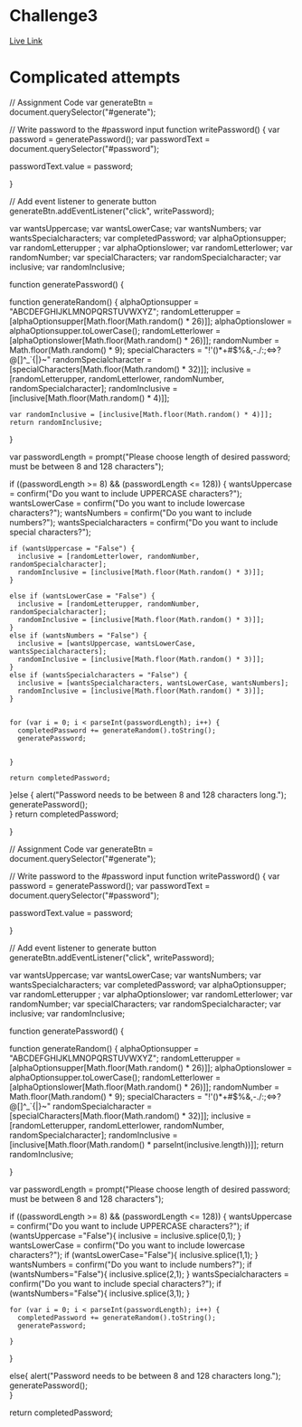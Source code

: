 # Challenge3

[Live Link](https://terrencebudnik.github.io/challenge3/)

# Complicated attempts

// Assignment Code
var generateBtn = document.querySelector("#generate");

// Write password to the #password input
function writePassword() {
  var password = generatePassword();
  var passwordText = document.querySelector("#password");

  passwordText.value = password;

}

// Add event listener to generate button
generateBtn.addEventListener("click", writePassword);

  var wantsUppercase;
  var wantsLowerCase;
  var wantsNumbers;
  var wantsSpecialcharacters;
  var completedPassword;
  var alphaOptionsupper;
  var randomLetterupper ;
  var alphaOptionslower;
  var randomLetterlower;
  var randomNumber;
  var specialCharacters;
  var randomSpecialcharacter;
  var inclusive;
  var randomInclusive;


function generatePassword() {


  
  function generateRandom() {
    alphaOptionsupper = "ABCDEFGHIJKLMNOPQRSTUVWXYZ";
    randomLetterupper = [alphaOptionsupper[Math.floor(Math.random() * 26)]];
    alphaOptionslower = alphaOptionsupper.toLowerCase();
    randomLetterlower = [alphaOptionslower[Math.floor(Math.random() * 26)]];
    randomNumber = Math.floor(Math.random() * 9);
    specialCharacters = "!'()*+#$%&,-./:;<=>?@[\]^_`{|}~"
    randomSpecialcharacter = [specialCharacters[Math.floor(Math.random() * 32)]];
    inclusive = [randomLetterupper, randomLetterlower, randomNumber, randomSpecialcharacter];
    randomInclusive = [inclusive[Math.floor(Math.random() * 4)]];

  
    var randomInclusive = [inclusive[Math.floor(Math.random() * 4)]];
    return randomInclusive;

  }
  

  
  var passwordLength = prompt("Please choose length of desired password; must be between 8 and 128 characters");
  
  if ((passwordLength >= 8) && (passwordLength <= 128)) {
    wantsUppercase = confirm("Do you want to include UPPERCASE characters?");
    wantsLowerCase = confirm("Do you want to include lowercase characters?");
    wantsNumbers = confirm("Do you want to include numbers?");
    wantsSpecialcharacters = confirm("Do you want to include special characters?");
  
 
  
    if (wantsUppercase = "False") {
      inclusive = [randomLetterlower, randomNumber, randomSpecialcharacter];
      randomInclusive = [inclusive[Math.floor(Math.random() * 3)]];
    }

    else if (wantsLowerCase = "False") {
      inclusive = [randomLetterupper, randomNumber, randomSpecialcharacter];
      randomInclusive = [inclusive[Math.floor(Math.random() * 3)]];
    }
    else if (wantsNumbers = "False") {
      inclusive = [wantsUppercase, wantsLowerCase, wantsSpecialcharacters];
      randomInclusive = [inclusive[Math.floor(Math.random() * 3)]];
    }
    else if (wantsSpecialcharacters = "False") {
      inclusive = [wantsSpecialcharacters, wantsLowerCase, wantsNumbers];
      randomInclusive = [inclusive[Math.floor(Math.random() * 3)]];
    }  

 
    for (var i = 0; i < parseInt(passwordLength); i++) {
      completedPassword += generateRandom().toString();
      generatePassword;
 
      
    }
  
    return completedPassword;
  
  }else {
    alert("Password needs to be between 8 and 128 characters long.");
    generatePassword();  
  }
  return completedPassword;

}  


// Assignment Code
var generateBtn = document.querySelector("#generate");

// Write password to the #password input
function writePassword() {
  var password = generatePassword();
  var passwordText = document.querySelector("#password");

  passwordText.value = password;

}






// Add event listener to generate button
generateBtn.addEventListener("click", writePassword);

  var wantsUppercase;
  var wantsLowerCase;
  var wantsNumbers;
  var wantsSpecialcharacters;
  var completedPassword;
  var alphaOptionsupper;
  var randomLetterupper ;
  var alphaOptionslower;
  var randomLetterlower;
  var randomNumber;
  var specialCharacters;
  var randomSpecialcharacter;
  var inclusive;
  var randomInclusive;



function generatePassword() {


  
  function generateRandom() {
    alphaOptionsupper = "ABCDEFGHIJKLMNOPQRSTUVWXYZ";
    randomLetterupper = [alphaOptionsupper[Math.floor(Math.random() * 26)]];
    alphaOptionslower = alphaOptionsupper.toLowerCase();
    randomLetterlower = [alphaOptionslower[Math.floor(Math.random() * 26)]];
    randomNumber = Math.floor(Math.random() * 9);
    specialCharacters = "!'()*+#$%&,-./:;<=>?@[\]^_`{|}~"
    randomSpecialcharacter = [specialCharacters[Math.floor(Math.random() * 32)]];
    inclusive = [randomLetterupper, randomLetterlower, randomNumber, randomSpecialcharacter];
    randomInclusive = [inclusive[Math.floor(Math.random() * parseInt(inclusive.length))]];
    return randomInclusive;

  }
  
  
  var passwordLength = prompt("Please choose length of desired password; must be between 8 and 128 characters");
  
  if ((passwordLength >= 8) && (passwordLength <= 128)) {
    wantsUppercase = confirm("Do you want to include UPPERCASE characters?");
    if (wantsUppercase ="False"){
      inclusive = inclusive.splice(0,1);
    }
    wantsLowerCase = confirm("Do you want to include lowercase characters?");
    if (wantsLowerCase="False"){
      inclusive.splice(1,1);
    }
    wantsNumbers = confirm("Do you want to include numbers?");
    if (wantsNumbers="False"){
      inclusive.splice(2,1);
    }
    wantsSpecialcharacters = confirm("Do you want to include special characters?");
    if (wantsNumbers="False"){
      inclusive.splice(3,1);
    }
  
    for (var i = 0; i < parseInt(passwordLength); i++) {
      completedPassword += generateRandom().toString();
      generatePassword;
 
    }
  
  }
  
  else{
    alert("Password needs to be between 8 and 128 characters long.");
    generatePassword();  
  }

  return completedPassword;
